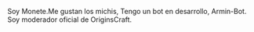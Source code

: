 Soy Monete.Me gustan los michis, Tengo un bot en desarrollo, Armin-Bot. Soy moderador oficial de OriginsCraft.
